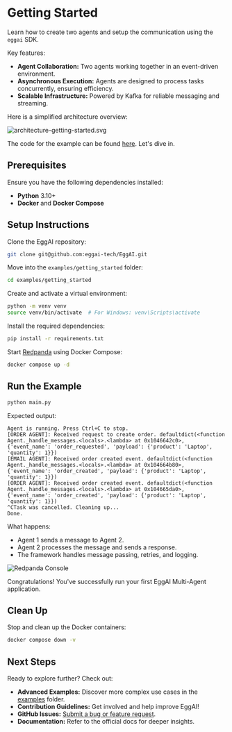 # Getting Started

Learn how to create two agents and setup the communication using the `eggai` SDK.

Key features:

- **Agent Collaboration:** Two agents working together in an event-driven environment.
- **Asynchronous Execution:** Agents are designed to process tasks concurrently, ensuring efficiency.
- **Scalable Infrastructure:** Powered by Kafka for reliable messaging and streaming.

Here is a simplified architecture overview:

![architecture-getting-started.svg](../../https://raw.githubusercontent.com/eggai-tech/EggAI/refs/heads/main/docs/docs/assets/architecture-getting-started.svg)

The code for the example can be found [here](https://github.com/eggai-tech/EggAI/tree/main/examples/getting_started). Let's dive in.

## Prerequisites

Ensure you have the following dependencies installed:

- **Python** 3.10+
- **Docker** and **Docker Compose**

## Setup Instructions

Clone the EggAI repository:

```bash
git clone git@github.com:eggai-tech/EggAI.git
```

Move into the `examples/getting_started` folder:

```bash
cd examples/getting_started
```

Create and activate a virtual environment:

```bash
python -m venv venv
source venv/bin/activate  # For Windows: venv\Scripts\activate
```

Install the required dependencies:

```bash
pip install -r requirements.txt
```

Start [Redpanda](https://github.com/redpanda-data/redpanda) using Docker Compose:

```bash
docker compose up -d
```

## Run the Example

```bash
python main.py
```

Expected output:

```
Agent is running. Press Ctrl+C to stop.
[ORDER AGENT]: Received request to create order. defaultdict(<function Agent._handle_messages.<locals>.<lambda> at 0x1046642c0>, {'event_name': 'order_requested', 'payload': {'product': 'Laptop', 'quantity': 1}})
[EMAIL AGENT]: Received order created event. defaultdict(<function Agent._handle_messages.<locals>.<lambda> at 0x104664b80>, {'event_name': 'order_created', 'payload': {'product': 'Laptop', 'quantity': 1}})
[ORDER AGENT]: Received order created event. defaultdict(<function Agent._handle_messages.<locals>.<lambda> at 0x104665da0>, {'event_name': 'order_created', 'payload': {'product': 'Laptop', 'quantity': 1}})
^CTask was cancelled. Cleaning up...
Done.
```

What happens:

- Agent 1 sends a message to Agent 2.
- Agent 2 processes the message and sends a response.
- The framework handles message passing, retries, and logging.

<img src="../../https://raw.githubusercontent.com/eggai-tech/EggAI/refs/heads/main/docs/docs/assets/redpanda-console.png" alt="Redpanda Console"/>

Congratulations! You've successfully run your first EggAI Multi-Agent application.

## Clean Up

Stop and clean up the Docker containers:

```bash
docker compose down -v
```

## Next Steps

Ready to explore further? Check out:

- **Advanced Examples:** Discover more complex use cases in the [examples](https://github.com/eggai-tech/EggAI/tree/main/examples/) folder.
- **Contribution Guidelines:** Get involved and help improve EggAI!
- **GitHub Issues:** [Submit a bug or feature request](https://github.com/eggai-tech/eggai/issues).
- **Documentation:** Refer to the official docs for deeper insights.
